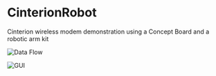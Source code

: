 # CinterionRobot
Cinterion wireless modem demonstration using a Concept Board and a robotic arm kit

![Data Flow](https://developer.gemalto.com/sites/default/files/imageedit_3_3294771596.png)

![GUI](https://developer.gemalto.com/sites/default/files/robot-app-animation-1.gif)
